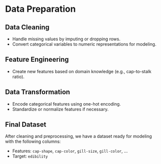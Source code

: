 # Data Preparation

## Data Cleaning
- Handle missing values by imputing or dropping rows.
- Convert categorical variables to numeric representations for modeling.

## Feature Engineering
- Create new features based on domain knowledge (e.g., cap-to-stalk ratio).

## Data Transformation
- Encode categorical features using one-hot encoding.
- Standardize or normalize features if necessary.

## Final Dataset
After cleaning and preprocessing, we have a dataset ready for modeling with the following columns:
- Features: `cap-shape`, `cap-color`, `gill-size`, `gill-color`, ...
- Target: `edibility`
